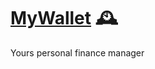 # [MyWallet](https://matixy.github.io/Basic-Js-Projects/MyWallet/) 🕰️
 Yours personal finance manager